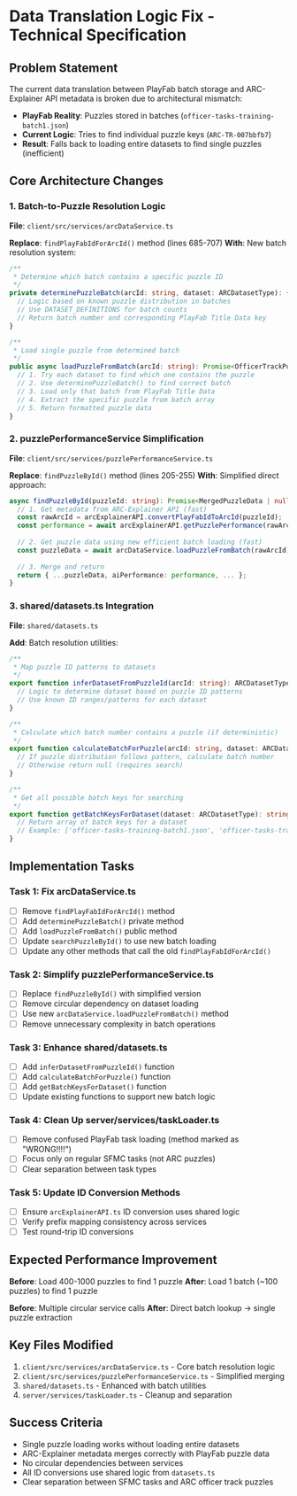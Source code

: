# Data Translation Logic Fix - Technical Specification

## Problem Statement

The current data translation between PlayFab batch storage and ARC-Explainer API metadata is broken due to architectural mismatch:
- **PlayFab Reality**: Puzzles stored in batches (`officer-tasks-training-batch1.json`)  
- **Current Logic**: Tries to find individual puzzle keys (`ARC-TR-007bbfb7`)
- **Result**: Falls back to loading entire datasets to find single puzzles (inefficient)

## Core Architecture Changes

### 1. Batch-to-Puzzle Resolution Logic

**File**: `client/src/services/arcDataService.ts`

**Replace**: `findPlayFabIdForArcId()` method (lines 685-707)
**With**: New batch resolution system:

```typescript
/**
 * Determine which batch contains a specific puzzle ID
 */
private determinePuzzleBatch(arcId: string, dataset: ARCDatasetType): { batchNum: number; titleDataKey: string } | null {
  // Logic based on known puzzle distribution in batches
  // Use DATASET_DEFINITIONS for batch counts
  // Return batch number and corresponding PlayFab Title Data key
}

/**
 * Load single puzzle from determined batch
 */
public async loadPuzzleFromBatch(arcId: string): Promise<OfficerTrackPuzzle | null> {
  // 1. Try each dataset to find which one contains the puzzle
  // 2. Use determinePuzzleBatch() to find correct batch
  // 3. Load only that batch from PlayFab Title Data
  // 4. Extract the specific puzzle from batch array
  // 5. Return formatted puzzle data
}
```

### 2. puzzlePerformanceService Simplification

**File**: `client/src/services/puzzlePerformanceService.ts`

**Replace**: `findPuzzleById()` method (lines 205-255)
**With**: Simplified direct approach:

```typescript
async findPuzzleById(puzzleId: string): Promise<MergedPuzzleData | null> {
  // 1. Get metadata from ARC-Explainer API (fast)
  const rawArcId = arcExplainerAPI.convertPlayFabIdToArcId(puzzleId);
  const performance = await arcExplainerAPI.getPuzzlePerformance(rawArcId);
  
  // 2. Get puzzle data using new efficient batch loading (fast)
  const puzzleData = await arcDataService.loadPuzzleFromBatch(rawArcId);
  
  // 3. Merge and return
  return { ...puzzleData, aiPerformance: performance, ... };
}
```

### 3. shared/datasets.ts Integration

**File**: `shared/datasets.ts`

**Add**: Batch resolution utilities:

```typescript
/**
 * Map puzzle ID patterns to datasets
 */
export function inferDatasetFromPuzzleId(arcId: string): ARCDatasetType | null {
  // Logic to determine dataset based on puzzle ID patterns
  // Use known ID ranges/patterns for each dataset
}

/**
 * Calculate which batch number contains a puzzle (if deterministic)
 */
export function calculateBatchForPuzzle(arcId: string, dataset: ARCDatasetType): number | null {
  // If puzzle distribution follows pattern, calculate batch number
  // Otherwise return null (requires search)
}

/**
 * Get all possible batch keys for searching
 */
export function getBatchKeysForDataset(dataset: ARCDatasetType): string[] {
  // Return array of batch keys for a dataset
  // Example: ['officer-tasks-training-batch1.json', 'officer-tasks-training-batch2.json', ...]
}
```

## Implementation Tasks

### Task 1: Fix arcDataService.ts
- [ ] Remove `findPlayFabIdForArcId()` method  
- [ ] Add `determinePuzzleBatch()` private method
- [ ] Add `loadPuzzleFromBatch()` public method
- [ ] Update `searchPuzzleById()` to use new batch loading
- [ ] Update any other methods that call the old `findPlayFabIdForArcId()`

### Task 2: Simplify puzzlePerformanceService.ts
- [ ] Replace `findPuzzleById()` with simplified version
- [ ] Remove circular dependency on dataset loading
- [ ] Use new `arcDataService.loadPuzzleFromBatch()` method
- [ ] Remove unnecessary complexity in batch operations

### Task 3: Enhance shared/datasets.ts
- [ ] Add `inferDatasetFromPuzzleId()` function
- [ ] Add `calculateBatchForPuzzle()` function  
- [ ] Add `getBatchKeysForDataset()` function
- [ ] Update existing functions to support new batch logic

### Task 4: Clean Up server/services/taskLoader.ts
- [ ] Remove confused PlayFab task loading (method marked as "WRONG!!!!")
- [ ] Focus only on regular SFMC tasks (not ARC puzzles)
- [ ] Clear separation between task types

### Task 5: Update ID Conversion Methods
- [ ] Ensure `arcExplainerAPI.ts` ID conversion uses shared logic
- [ ] Verify prefix mapping consistency across services
- [ ] Test round-trip ID conversions

## Expected Performance Improvement

**Before**: Load 400-1000 puzzles to find 1 puzzle
**After**: Load 1 batch (~100 puzzles) to find 1 puzzle

**Before**: Multiple circular service calls
**After**: Direct batch lookup → single puzzle extraction

## Key Files Modified

1. `client/src/services/arcDataService.ts` - Core batch resolution logic
2. `client/src/services/puzzlePerformanceService.ts` - Simplified merging
3. `shared/datasets.ts` - Enhanced with batch utilities  
4. `server/services/taskLoader.ts` - Cleanup and separation

## Success Criteria

- Single puzzle loading works without loading entire datasets
- ARC-Explainer metadata merges correctly with PlayFab puzzle data
- No circular dependencies between services
- All ID conversions use shared logic from `datasets.ts`
- Clear separation between SFMC tasks and ARC officer track puzzles